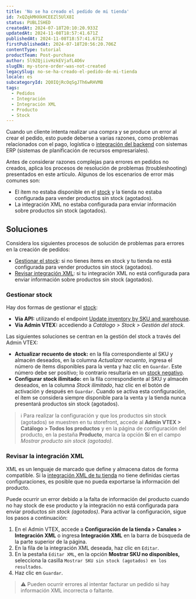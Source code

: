 ```yaml
---
title: 'No se ha creado el pedido de mi tienda'
id: 7xQZqkMHXkHCEEZl5UlX8I
status: PUBLISHED
createdAt: 2024-07-18T20:10:20.933Z
updatedAt: 2024-11-08T18:57:41.671Z
publishedAt: 2024-11-08T18:57:41.671Z
firstPublishedAt: 2024-07-18T20:56:20.706Z
contentType: tutorial
productTeam: Post-purchase
author: 5l9ZQjiivHzkEVjafL4O6v
slugEN: my-store-order-was-not-created
legacySlug: no-se-ha-creado-el-pedido-de-mi-tienda
locale: es
subcategoryId: 2Q0IQjRcOqSgJTh6wRHVMB
tags:
  - Pedidos
  - Integración
  - Integración XML
  - Producto
  - Stock
---
```


Cuando un cliente intenta realizar una compra y se produce un error al crear el pedido, esto puede deberse a varias razones, como problemas relacionados con el pago, logística o [integración del backend](https://help.vtex.com/es/tracks/vtex-store-overview--eSDNk26pdvemF3XKM0nK9/7euXDZR5CCnVFSrXyczIhu) con sistemas ERP (sistemas de planificación de recursos empresariales).

Antes de considerar razones complejas para errores en pedidos no creados, aplica los procesos de resolución de problemas (troubleshooting) presentados en este artículo. Algunos de los escenarios de error más comunes son:

* El ítem no estaba disponible en el [stock](https://help.vtex.com/es/tutorial/inventory-management--tutorials_139) y la tienda no estaba configurada para vender productos sin stock (agotados).
* La integración XML no estaba configurada para enviar información sobre productos sin stock (agotados).

## Soluciones

Considera los siguientes procesos de solución de problemas para errores en la creación de pedidos:

* [Gestionar el stock](#gestionar-el-stock): si no tienes ítems en stock y tu tienda no está configurada para vender productos sin stock (agotados).
* [Revisar integración XML](#revisar-integracion-xml): si tu integración XML no está configurada para enviar información sobre productos sin stock (agotados).

### Gestionar stock

Hay dos formas de gestionar el [stock](https://help.vtex.com/es/tutorial/inventory-management--tutorials_139):

* **Vía API:** utilizando el endpoint [Update inventory by SKU and warehouse](https://developers.vtex.com/docs/api-reference/logistics-api#put-/api/logistics/pvt/inventory/skus/-skuId-/warehouses/-warehouseId-).
* **Vía Admin VTEX:** accediendo a _Catálogo > Stock > Gestión del stock_.

Las siguientes soluciones se centran en la gestión del stock a través del Admin VTEX:

* **Actualizar recuento de stock:** en la fila correspondiente al SKU y almacén deseados, en la columna _Actualizar recuento_, ingresa el número de ítems disponibles para la venta y haz clic en `Guardar`. Este número debe ser positivo; lo contrario resultaría en un [stock negativo](https://help.vtex.com/es/faq/why-is-my-stock-negative--frequentlyAskedQuestions_159).
* **Configurar stock ilimitado:** en la fila correspondiente al SKU y almacén deseados, en la columna _Stock ilimitado_, haz clic en el botón de activación y después en `Guardar`. Cuando se activa esta configuración, el ítem se considera siempre disponible para la venta y la tienda nunca presentará productos sin stock (agotados).

> ℹ️ Para realizar la configuración y que los productos sin stock (agotados) se muestren en tu storefront, accede al **Admin VTEX > Catálogo > Todos los productos** y en la página de configuración del producto, en la pestaña **Producto**, marca la opción **Sí** en el campo *Mostrar producto sin stock (agotado)*.

### Revisar la integración XML

XML es un lenguaje de marcado que define y almacena datos de forma compatible. Si la [integración XML de tu tienda](https://help.vtex.com/es/tutorial/configurando-xml--tutorials_242) no tiene definidas ciertas configuraciones, es posible que no pueda exportarse la información del producto.

Puede ocurrir un error debido a la falta de información del producto cuando no hay stock de ese producto y la integración no está configurada para enviar productos _sin stock (agotados)_. Para activar la configuración, sigue los pasos a continuación:

1. En el Admin VTEX, accede a **Configuración de la tienda > Canales > Integración XML** o ingresa **Integración XML** en la barra de búsqueda de la parte superior de la página.
2. En la fila de la integración XML deseada, haz clic en `Editar`.
3. En la pestaña `Editar XML`, en la opción **Mostrar SKU no disponibles,** selecciona la casilla `Mostrar SKU sin stock (agotados) en los resultados`.
4. Haz clic en `Guardar`.

> ⚠️ Pueden ocurrir errores al intentar facturar un pedido si hay información XML incorrecta o faltante.

